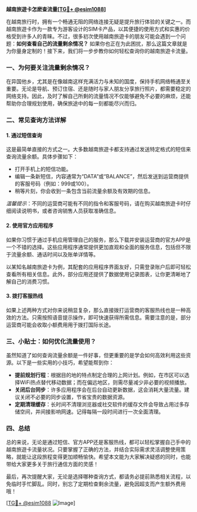 **越南旅遊卡怎麽查流量[[TG💪+ @esim1088](https://t.me/s/esim1088)]**

在越南旅行时，拥有一个畅通无阻的网络连接无疑是提升旅行体验的关键之一。而越南旅遊卡作为一款专为游客设计的SIM卡产品，以其便捷的使用方式和实惠的价格受到许多人的青睐。不过，很多初次使用越南旅遊卡的朋友可能会遇到一个问题：**如何查看自己的流量剩余情况？** 如果你也正在为此困扰，那么这篇文章就是为你量身定制的！接下来，我们将一步步教你如何轻松查询你的越南旅遊卡流量。

### **一、为何要关注流量剩余情况？**

在异国他乡，尤其是在像越南这样充满活力与未知的国度，保持手机网络畅通至关重要。无论是导航、预订住宿、还是随时与家人朋友分享旅行照片，都需要稳定的网络支持。因此，及时了解自己所剩的流量情况不仅能够避免不必要的麻烦，还能帮助你合理规划使用，确保旅途中的每一刻都能尽兴而归。

### **二、常见查询方法详解**

#### **1. 通过短信查询**
这是最简单直接的方式之一。大多数越南旅遊卡都支持通过发送特定格式的短信来查询流量余额。具体步骤如下：

- 打开手机上的短信功能。
- 编辑一条新短信，内容通常为“DATA”或“BALANCE”，然后发送到运营商提供的客服号码（例如：999或100）。
- 稍等片刻，你会收到一条包含当前流量余额及有效期的信息。

*温馨提示*：不同的运营商可能有不同的指令和客服号码，请在购买越南旅遊卡时仔细阅读说明书，或者咨询销售人员获取准确信息。

#### **2. 使用官方应用程序**
如果你习惯于通过手机应用管理自己的服务，那么下载并安装运营商的官方APP是一个不错的选择。这些应用程序通常提供更加直观和全面的服务信息，包括但不限于流量余额、通话时间以及账单详情等。

以某知名越南旅遊卡为例，其配套的应用程序界面友好，只需登录账户后即可轻松查看所有相关信息。此外，部分应用还提供了数据使用记录图表，让你更清晰地了解自己的消费习惯。

#### **3. 拨打客服热线**
如果上述两种方式对你来说稍显复杂，那么直接拨打运营商的客服热线也是一种高效的方法。只需按照语音提示操作，即可快速获得所需信息。需要注意的是，部分运营商可能会收取小额费用用于拨打国际长途。

### **三、小贴士：如何优化流量使用？**

虽然知道了如何查询流量余额是一件好事，但更重要的是学会如何高效利用这些资源。以下是一些实用的小技巧，希望能帮到你：

- **提前规划行程**：根据目的地的特点制定合理的上网计划。例如，在市区可以选择WiFi热点替代移动数据；而在偏远地区，则需尽量减少非必要的视频播放。
- **关闭后台同步**：许多应用程序会在后台自动更新数据，这会消耗大量流量。建议关闭不必要的同步设置，节省宝贵的数据资源。
- **定期清理缓存**：长时间不清理浏览器或社交软件的缓存文件会导致占用过多存储空间，并间接影响网速。记得每隔一段时间进行一次全面清理。

### **四、总结**

总的来说，无论是通过短信、官方APP还是客服热线，都可以轻松掌握自己手中的越南旅遊卡流量状况。只要掌握了正确的方法，并结合实际需求灵活调整使用策略，就能让这段旅程变得更加顺畅愉快。希望本文能为大家解决疑惑的同时，也能带给大家更多关于旅行通信方面的灵感！

最后，再次提醒大家，无论是选择哪种查询方式，都请务必提前熟悉相关流程，以免临时手忙脚乱。同时，别忘了定期检查剩余流量，避免因超支而产生额外费用哦！

[[TG💪+ @esim1088](https://t.me/s/esim1088) ![Image](https://i.postimg.cc/4NQfJmqS/Snipaste-2025-05-13-00-14-12.png)]